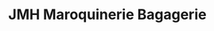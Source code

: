 ---
title: "JMH Maroquinerie Bagagerie"
url: /bruay-la-buissiere/jmh-maroquinerie-bagagerie/
shop: shop
---